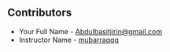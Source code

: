 ## Contributors
- Your Full Name - [Abdulbasitjirin@gmail.com](mailto:your.email@example.com)
- Instructor Name - [mubarraqqq](https://github.com/mubarraqqq)
